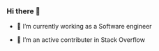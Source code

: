 ### Hi there 👋

<!--
**majurageerthan/majurageerthan** is a ✨ _special_ ✨ repository because its `README.md` (this file) appears on your GitHub profile.-->

- 🔭 I’m currently working as a Software engineer
<!--- 🌱 I’m currently learning Clean Cod-->

- 👯 I’m an active contributer in Stack Overflow

<!---
- 🤔 I’m looking for help with ...
- 💬 Ask me about ...
- 📫 How to reach me: ...
- 😄 Pronouns: ...
- ⚡ Fun fact: ... -->
